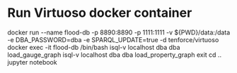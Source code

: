 # Run Virtuoso docker container

docker run --name flood-db -p 8890:8890 -p 1111:1111 -v ${PWD}/data:/data -e DBA_PASSWORD=dba -e SPARQL_UPDATE=true -d tenforce/virtuoso
docker exec -it flood-db /bin/bash
isql-v localhost dba dba load_gauge_graph
isql-v localhost dba dba load_property_graph
exit
cd ..
jupyter notebook
